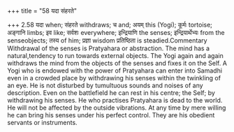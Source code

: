 +++
title = "58 यदा संहरते"

+++
2.58 यदा when; संहरते withdraws; च and; अयम् this (Yogi); कूर्मः
tortoise; अङ्गानि limbs; इव like; सर्वशः everywhere; इन्द्रियाणि the
senses; इन्द्रियार्थेभ्यः from the senseobjects; तस्य of him; प्रज्ञा
wisdom प्रतिष्ठिता is steadied.Commentary Withdrawal of the senses is
Pratyahara or abstraction. The mind has a natural,tendency to run
towards external objects. The Yogi again and again withdraws the mind
from the objects of the senses and fixes it on the Self. A Yogi who is
endowed with the power of Pratyahara can enter into Samadhi even in a
crowded place by withdrawing his senses within the twinkling of an eye.
He is not disturbed by tumultuous sounds and noises of any description.
Even on the battlefield he can rest in his centre; the Self; by
withdrawing his senses. He who practises Pratyahara is dead to the
world. He will not be affected by the outside vibrations. At any time by
mere willing he can bring his senses under his perfect control. They are
his obedient servants or instruments.
